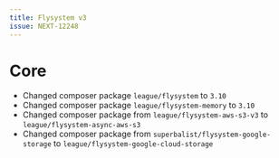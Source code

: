 ```yaml
---
title: Flysystem v3
issue: NEXT-12248
---
```


# Core

* Changed composer package `league/flysystem` to `3.10` 
* Changed composer package `league/flysystem-memory` to `3.10`
* Changed composer package from `league/flysystem-aws-s3-v3` to `league/flysystem-async-aws-s3`
* Changed composer package from `superbalist/flysystem-google-storage` to `league/flysystem-google-cloud-storage`
